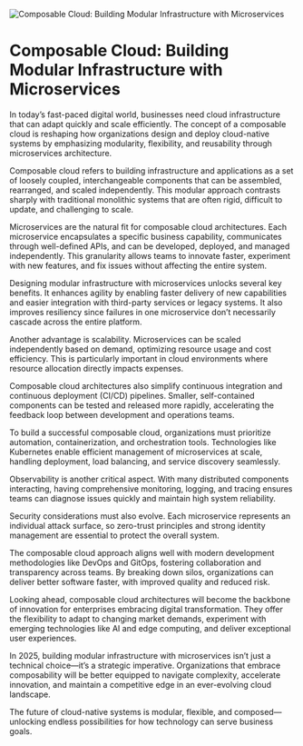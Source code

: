 ![Composable Cloud: Building Modular Infrastructure with Microservices](https://i0.wp.com/mia-platform.eu/wp-content/uploads/BlogPost_Composable-architecture-vs-Microservices.png?fit=1920%2C991&ssl=1)

# Composable Cloud: Building Modular Infrastructure with Microservices

In today’s fast-paced digital world, businesses need cloud infrastructure that can adapt quickly and scale efficiently. The concept of a composable cloud is reshaping how organizations design and deploy cloud-native systems by emphasizing modularity, flexibility, and reusability through microservices architecture.

Composable cloud refers to building infrastructure and applications as a set of loosely coupled, interchangeable components that can be assembled, rearranged, and scaled independently. This modular approach contrasts sharply with traditional monolithic systems that are often rigid, difficult to update, and challenging to scale.

Microservices are the natural fit for composable cloud architectures. Each microservice encapsulates a specific business capability, communicates through well-defined APIs, and can be developed, deployed, and managed independently. This granularity allows teams to innovate faster, experiment with new features, and fix issues without affecting the entire system.

Designing modular infrastructure with microservices unlocks several key benefits. It enhances agility by enabling faster delivery of new capabilities and easier integration with third-party services or legacy systems. It also improves resiliency since failures in one microservice don’t necessarily cascade across the entire platform.

Another advantage is scalability. Microservices can be scaled independently based on demand, optimizing resource usage and cost efficiency. This is particularly important in cloud environments where resource allocation directly impacts expenses.

Composable cloud architectures also simplify continuous integration and continuous deployment (CI/CD) pipelines. Smaller, self-contained components can be tested and released more rapidly, accelerating the feedback loop between development and operations teams.

To build a successful composable cloud, organizations must prioritize automation, containerization, and orchestration tools. Technologies like Kubernetes enable efficient management of microservices at scale, handling deployment, load balancing, and service discovery seamlessly.

Observability is another critical aspect. With many distributed components interacting, having comprehensive monitoring, logging, and tracing ensures teams can diagnose issues quickly and maintain high system reliability.

Security considerations must also evolve. Each microservice represents an individual attack surface, so zero-trust principles and strong identity management are essential to protect the overall system.

The composable cloud approach aligns well with modern development methodologies like DevOps and GitOps, fostering collaboration and transparency across teams. By breaking down silos, organizations can deliver better software faster, with improved quality and reduced risk.

Looking ahead, composable cloud architectures will become the backbone of innovation for enterprises embracing digital transformation. They offer the flexibility to adapt to changing market demands, experiment with emerging technologies like AI and edge computing, and deliver exceptional user experiences.

In 2025, building modular infrastructure with microservices isn’t just a technical choice—it’s a strategic imperative. Organizations that embrace composability will be better equipped to navigate complexity, accelerate innovation, and maintain a competitive edge in an ever-evolving cloud landscape.

The future of cloud-native systems is modular, flexible, and composed—unlocking endless possibilities for how technology can serve business goals.
